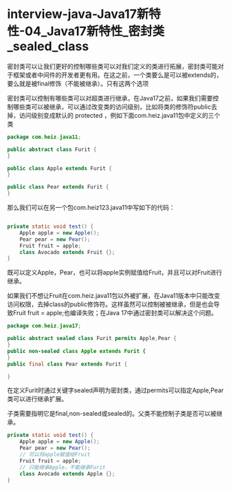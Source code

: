 # interview-java-Java17新特性-04_Java17新特性_密封类_sealed_class

密封类可以让我们更好的控制哪些类可以对我们定义的类进行拓展，密封类可能对于框架或者中间件的开发者更有用。在这之前，一个类要么是可以被extends的，要么就是被final修饰（不能被继承）。只有这两个选项

密封类可以控制有哪些类可以对超类进行继承，在Java17之前，如果我们需要控制哪些类可以被继承，可以通过改变类的访问级别，比如将类的修饰符public去掉，访问级别变成默认的
protected ，例如下面com.heiz.java11包中定义的三个类

```Java
package com.heiz.java11;

public abstract class Furit {
}

public class Apple extends Furit {
}

public class Pear extends Furit {
}
```

那么我们可以在另一个包com.heiz123.java11中写如下的代码：

```Java

private static void test() {
    Apple apple = new Apple();
    Pear pear = new Pear();
    Fruit fruit = apple;
    class Avocado extends Fruit {};
}

```

既可以定义Apple，Pear，也可以将apple实例赋值给Fruit，并且可以对Fruit进行继承。

如果我们不想让Fruit在com.heiz.java11包以外被扩展，在Java11版本中只能改变访问权限，去掉class的public修饰符。这样虽然可以控制被被继承，但是也会导致Fruit
fruit = apple;也编译失败；在Java 17中通过密封类可以解决这个问题。

```Java
package com.heiz.java17;

public abstract sealed class Furit permits Apple,Pear {
}
public non-sealed class Apple extends Furit {
}
public final class Pear extends Furit {

}

```

在定义Furit时通过关键字sealed声明为密封类，通过permits可以指定Apple,Pear类可以进行继承扩展。

子类需要指明它是final,non-sealed或sealed的。父类不能控制子类是否可以被继承。

```Java
private static void test() {
    Apple apple = new Apple();
    Pear pear = new Pear();
	// 可以将apple赋值给Fruit
    Fruit fruit = apple;
    // 只能继承Apple，不能继承Furit
    class Avocado extends Apple {};
}
```